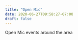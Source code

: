 ```yaml
---
title: "Open Mic"
date: 2020-06-27T09:58:27-07:00
draft: false
---
```


Open Mic events around the area

